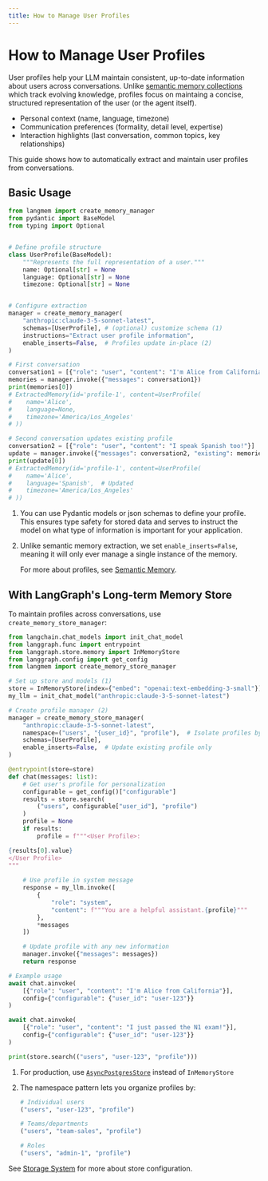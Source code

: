 ```yaml
---
title: How to Manage User Profiles
---
```


# How to Manage User Profiles

User profiles help your LLM maintain consistent, up-to-date information about users across conversations. Unlike [semantic memory collections](./extract_semantic_memories.md) which track evolving knowledge, profiles focus on maintaing a concise, structured representation of the user (or the agent itself).

- Personal context (name, language, timezone)
- Communication preferences (formality, detail level, expertise)
- Interaction highlights (last conversation, common topics, key relationships)

This guide shows how to automatically extract and maintain user profiles from conversations.

## Basic Usage

```python
from langmem import create_memory_manager
from pydantic import BaseModel
from typing import Optional


# Define profile structure
class UserProfile(BaseModel):
    """Represents the full representation of a user."""
    name: Optional[str] = None
    language: Optional[str] = None
    timezone: Optional[str] = None


# Configure extraction
manager = create_memory_manager(
    "anthropic:claude-3-5-sonnet-latest",
    schemas=[UserProfile], # (optional) customize schema (1)
    instructions="Extract user profile information",
    enable_inserts=False,  # Profiles update in-place (2)
)

# First conversation
conversation1 = [{"role": "user", "content": "I'm Alice from California"}]
memories = manager.invoke({"messages": conversation1})
print(memories[0])
# ExtractedMemory(id='profile-1', content=UserProfile(
#    name='Alice',
#    language=None,
#    timezone='America/Los_Angeles'
# ))

# Second conversation updates existing profile
conversation2 = [{"role": "user", "content": "I speak Spanish too!"}]
update = manager.invoke({"messages": conversation2, "existing": memories})
print(update[0])
# ExtractedMemory(id='profile-1', content=UserProfile(
#    name='Alice',
#    language='Spanish',  # Updated
#    timezone='America/Los_Angeles'
# ))
```

1. You can use Pydantic models or json schemas to define your profile. This ensures type safety for stored data and serves to instruct the model on what type of information is important for your application.

2. Unlike semantic memory extraction, we set `enable_inserts=False`, meaning it will only ever manage a single instance of the memory.

    For more about profiles, see [Semantic Memory](../concepts/conceptual_guide.md#semantic-memory-facts-and-knowledge).

## With LangGraph's Long-term Memory Store

To maintain profiles across conversations, use `create_memory_store_manager`:

```python
from langchain.chat_models import init_chat_model
from langgraph.func import entrypoint
from langgraph.store.memory import InMemoryStore
from langgraph.config import get_config
from langmem import create_memory_store_manager

# Set up store and models (1)
store = InMemoryStore(index={"embed": "openai:text-embedding-3-small"})
my_llm = init_chat_model("anthropic:claude-3-5-sonnet-latest")

# Create profile manager (2)
manager = create_memory_store_manager(
    "anthropic:claude-3-5-sonnet-latest",
    namespace=("users", "{user_id}", "profile"),  # Isolate profiles by user
    schemas=[UserProfile],
    enable_inserts=False,  # Update existing profile only
)

@entrypoint(store=store)
def chat(messages: list):
    # Get user's profile for personalization
    configurable = get_config()["configurable"]
    results = store.search(
        ("users", configurable["user_id"], "profile")
    )
    profile = None
    if results:
        profile = f"""<User Profile>:

{results[0].value}
</User Profile>
"""
    
    # Use profile in system message
    response = my_llm.invoke([
        {
            "role": "system",
            "content": f"""You are a helpful assistant.{profile}"""
        },
        *messages
    ])

    # Update profile with any new information
    manager.invoke({"messages": messages})
    return response

# Example usage
await chat.ainvoke(
    [{"role": "user", "content": "I'm Alice from California"}],
    config={"configurable": {"user_id": "user-123"}}
)

await chat.ainvoke(
    [{"role": "user", "content": "I just passed the N1 exam!"}],
    config={"configurable": {"user_id": "user-123"}}
)

print(store.search(("users", "user-123", "profile")))
```

1. For production, use [`AsyncPostgresStore`](https://langchain-ai.github.io/langgraph/reference/store/#langgraph.store.postgres.AsyncPostgresStore) instead of `InMemoryStore`

2. The namespace pattern lets you organize profiles by:
    ```python
    # Individual users
    ("users", "user-123", "profile")
    
    # Teams/departments
    ("users", "team-sales", "profile")
    
    # Roles
    ("users", "admin-1", "profile")
    ```

See [Storage System](../concepts/conceptual_guide.md#storage-system) for more about store configuration.
